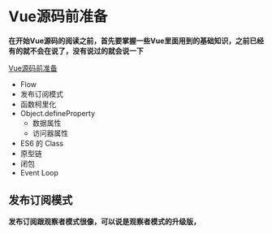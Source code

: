 
# Vue源码前准备
**在开始Vue源码的阅读之前，首先要掌握一些Vue里面用到的基础知识，之前已经有的就不会在说了，没有说过的就会说一下**

[Vue源码前准备](https://mp.weixin.qq.com/s/ZTMLfZa3-yorxWnGrO3Ouw)

* Flow
* 发布订阅模式
* 函数柯里化
* Object.defineProperty
  * 数据属性
  * 访问器属性
* ES6 的 Class 
* 原型链
* 闭包
* Event Loop

## 发布订阅模式

**发布订阅跟观察者模式很像，可以说是观察者模式的升级版，**




